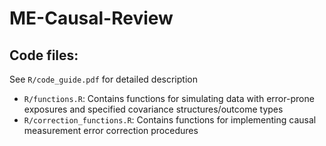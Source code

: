 # ME-Causal-Review

## Code files:
See `R/code_guide.pdf` for detailed description

- `R/functions.R`: Contains functions for simulating data with error-prone exposures and specified covariance structures/outcome types
- `R/correction_functions.R`: Contains functions for implementing causal measurement error correction procedures
